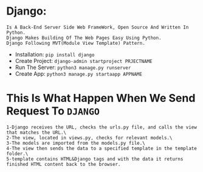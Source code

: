 # Django:
    Is A Back-End Server Side Web FrameWork, Open Source And Written In Python.
    Django Makes Building Of The Web Pages Easy Using Python.
    Django Following MVT(Module View Template) Pattern.

- Installation: `pip install django`
- Create Project: `django-admin startproject PRJECTNAME`
- Run The Server: `python3 manage.py runserver`
- Create App: `python3 manage.py startaapp APPNAME`

# This Is What Happen When We Send Request To `DJANGO`
    1-Django receives the URL, checks the urls.py file, and calls the view that matches the URL.\
    2-The view, located in views.py, checks for relevant models.\
    3-The models are imported from the models.py file.\
    4-The view then sends the data to a specified template in the template folder.\
    5-template contains HTML&Django tags and with the data it returns finished HTML content back to the browser.